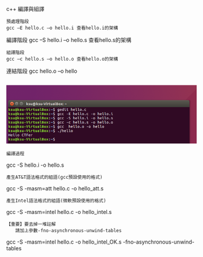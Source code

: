 c++
編譯與組譯
```
預處理階段
gcc –E hello.c –o hello.i 查看hello.i的架構
```
編譯階段
gcc –S hello.i  –o hello.s 查看hello.s的架構
```
組譯階段
gcc –c hello.s –o hello.o 查看hello.o的架構
```
連結階段
gcc  hello.o –o hello
```
```
![圖](https://github.com/jxtxfkudtj/reverse/blob/master/4.PNG)
```
編譯過程
```
gcc -S hello.i -o hello.s
```
產生AT&T語法格式的組語(gcc預設使用的格式)
```
gcc -S -masm=att hello.c -o hello_att.s
```
產生Intel語法格式的組語(微軟預設使用的格式)
```
gcc -S -masm=intel hello.c -o hello_intel.s
```
【重要】要去掉一堆註解
　　請加上參數-fno-asynchronous-unwind-tables
```
gcc -S -masm=intel hello.c -o hello_intel_OK.s 
-fno-asynchronous-unwind-tables
